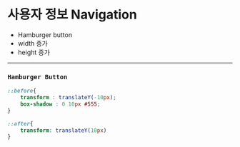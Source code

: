 # 사용자 정보 Navigation

- Hamburger button
- width 증가
- height 증가



---

### `Hamburger Button`

``` css
::before{
    transform : translateY(-10px);
	box-shadow : 0 10px #555;
}

::after{
    transform: translateY(10px)
}
```


